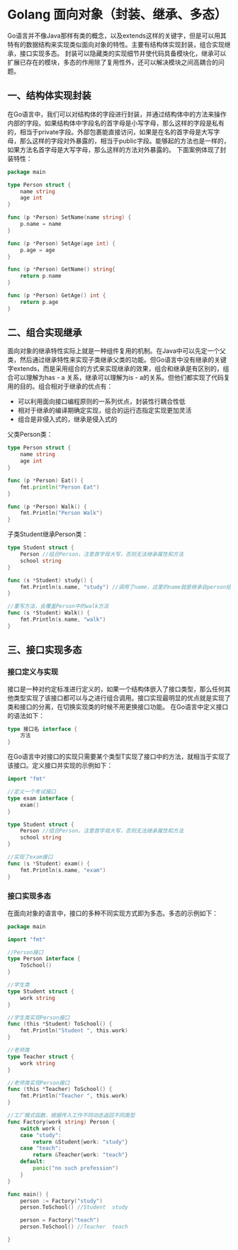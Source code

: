 # Golang 面向对象（封装、继承、多态）


Go语言并不像Java那样有类的概念，以及extends这样的关键字，但是可以用其特有的数据结构来实现类似面向对象的特性。主要有结构体实现封装，组合实现继承，接口实现多态。
封装可以隐藏类的实现细节并使代码具备模块化，继承可以扩展已存在的模块，多态的作用除了复用性外，还可以解决模块之间高耦合的问题。

## 一、结构体实现封装

在Go语言中，我们可以对结构体的字段进行封装，并通过结构体中的方法来操作内部的字段。如果结构体中字段名的首字母是小写字母，那么这样的字段是私有的，相当于private字段。外部包裹能直接访问，如果是在名的首字母是大写字母，那么这样的字段对外暴露的，相当于public字段。能够起的方法也是一样的，如果方法名首字母是大写字母，那么这样的方法对外暴露的。
下面案例体现了封装特性：

```go
package main

type Person struct {
	name string
	age int
}

func (p *Person) SetName(name string) {
	p.name = name
}

func (p *Person) SetAge(age int) {
	p.age = age
}

func (p *Person) GetName() string{
	return p.name
}

func (p *Person) GetAge() int {
	return p.age
}

```

## 二、组合实现继承

面向对象的继承特性实际上就是一种组件复用的机制。在Java中可以先定一个父类，然后通过继承特性来实现子类继承父类的功能。但Go语言中没有继承的关键字extends，而是采用组合的方式来实现继承的效果，组合和继承是有区别的，组合可以理解为has - a 关系，继承可以理解为is - a的关系。但他们都实现了代码复用的目的。组合相对于继承的优点有：

* 可以利用面向接口编程原则的一系列优点，封装性行耦合性低
* 相对于继承的编译期确定实现，组合的运行态指定实现更加灵活
* 组合是非侵入式的，继承是侵入式的

父类Person类：

```go
type Person struct {
	name string
	age int
}

func (p *Person) Eat() {
	fmt.println("Person Eat")
}

func (p *Person) Walk() {
	fmt.Println("Person Walk")
}

```

子类Student继承Person类：

```go
type Student struct {
	Person //组合Person，注意首字母大写，否则无法继承属性和方法
	school string
}

func (s *Student) study() {
	fmt.Println(s.name, "study") //调用了name，这里的name就是继承自person结构体的
}

//重写方法，会覆盖Person中的walk方法
func (s *Student) Walk() {
	fmt.Println(s.name, "walk")
}
```



## 三、接口实现多态

### 接口定义与实现

接口是一种对约定标准进行定义的，如果一个结构体嵌入了接口类型，那么任何其他类型实现了该接口都可以与之进行组合调用。接口实现最明显的优点就是实现了类和接口的分离，在切换实现类的时候不用更换接口功能。
在Go语言中定义接口的语法如下：

```go
type 接口名 interface {
	方法
}
```

在Go语言中对接口的实现只需要某个类型T实现了接口中的方法，就相当于实现了该接口。定义接口并实现的示例如下：

```go
import "fmt"

//定义一个考试接口
type exam interface {
	exam()
}

type Student struct {
	Person //组合Person，注意首字母大写，否则无法继承属性和方法
	school string
}

//实现了exam接口
func (s *Student) exam() {
	fmt.Println(s.name, "exam")
}
```

### 接口实现多态

在面向对象的语言中，接口的多种不同实现方式即为多态。多态的示例如下：

```go
package main

import "fmt"

//Person接口
type Person interface {
	ToSchool()
}

//学生类
type Student struct {
	work string
}

//学生类实现Person接口
func (this *Student) ToSchool() {
	fmt.Println("Student ", this.work)
}

//老师类
type Teacher struct {
	work string
}

//老师类实现Person接口
func (this *Teacher) ToSchool() {
	fmt.Println("Teacher ", this.work)
}

//工厂模式函数，根据传入工作不同动态返回不同类型
func Factory(work string) Person {
	switch work {
	case "study":
		return &Student{work: "study"}
	case "teach":
		return &Teacher{work: "teach"}
	default:
		panic("no such profession")
	}
}

func main() {
	person := Factory("study")
	person.ToSchool() //Student  study

	person = Factory("teach")
	person.ToSchool() //Teacher  teach

}
```



